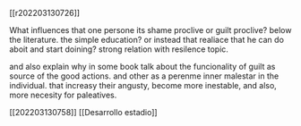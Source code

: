 [[r202203130726]]

What influences that one persone its shame proclive or guilt proclive? below the literature. the simple education? or instead that realiace that he can do aboit and start doining? strong relation with resilence topic.

and also explain why in some book talk about the funcionality of guilt as source of the good actions. and other as a perenme inner malestar in the individual. that increasy their angusty, become more inestable, and also, more necesity for paleatives. 


[[202203130758]]
[[Desarrollo estadio]]
